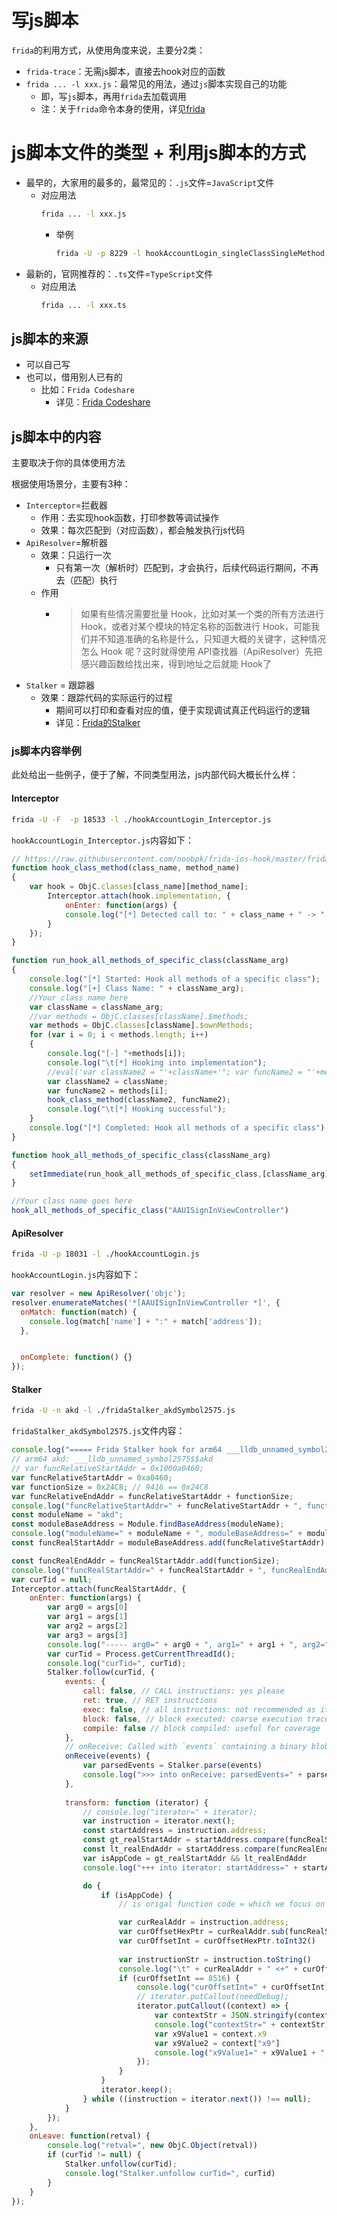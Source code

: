 # 写js脚本

`frida`的利用方式，从使用角度来说，主要分2类：

* `frida-trace`：无需js脚本，直接去hook对应的函数
* `frida ... -l xxx.js`：最常见的用法，通过`js`脚本实现自己的功能
  * 即，写`js`脚本，再用`frida`去加载调用
  * 注：关于`frida`命令本身的使用，详见[frida](../../use_frida/sub_module/frida.md)

# js脚本文件的类型 + 利用js脚本的方式

* 最早的，大家用的最多的，最常见的：`.js`文件=`JavaScript`文件
  * 对应用法
    ```bash
    frida ... -l xxx.js
    ```
    * 举例
      ```bash
      frida -U -p 8229 -l hookAccountLogin_singleClassSingleMethod.js
      ```
* 最新的，官网推荐的：`.ts`文件=`TypeScript`文件
  * 对应用法
    ```bash
    frida ... -l xxx.ts
    ```

## js脚本的来源

* 可以自己写
* 也可以，借用别人已有的
  * 比如：`Frida Codeshare`
    * 详见：[Frida Codeshare](../../frida_overview/doc_refer/frida_codeshare.md)

## js脚本中的内容

主要取决于你的具体使用方法

根据使用场景分，主要有3种：

* `Interceptor`=拦截器
  * 作用：去实现hook函数，打印参数等调试操作
  * 效果：每次匹配到（对应函数），都会触发执行js代码
* `ApiResolver`=解析器
  * 效果：只运行一次
    * 只有第一次（解析时）匹配到，才会执行，后续代码运行期间，不再去（匹配）执行
  * 作用
    * > 如果有些情况需要批量 Hook，比如对某一个类的所有方法进行 Hook，或者对某个模块的特定名称的函数进行 Hook，可能我们并不知道准确的名称是什么，只知道大概的关键字，这种情况怎么 Hook 呢？这时就得使用 API查找器（ApiResolver）先把感兴趣函数给找出来，得到地址之后就能 Hook了
* `Stalker` = 跟踪器
  * 效果：跟踪代码的实际运行的过程
    * 期间可以打印和查看对应的值，便于实现调试真正代码运行的逻辑
    * 详见：[Frida的Stalker](../../use_frida/sub_module/frida_stalker.md)

### js脚本内容举例

此处给出一些例子，便于了解，不同类型用法，js内部代码大概长什么样：

#### Interceptor

```bash
frida -U -F  -p 18533 -l ./hookAccountLogin_Interceptor.js
```

`hookAccountLogin_Interceptor.js`内容如下：

```js
// https://raw.githubusercontent.com/noobpk/frida-ios-hook/master/frida-ios-hook/frida-scripts/hook-all-methods-of-specific-class.js
function hook_class_method(class_name, method_name)
{
    var hook = ObjC.classes[class_name][method_name];
        Interceptor.attach(hook.implementation, {
            onEnter: function(args) {
            console.log("[*] Detected call to: " + class_name + " -> " + method_name);
        }
    });
}

function run_hook_all_methods_of_specific_class(className_arg)
{
    console.log("[*] Started: Hook all methods of a specific class");
    console.log("[+] Class Name: " + className_arg);
    //Your class name here
    var className = className_arg;
    //var methods = ObjC.classes[className].$methods;
    var methods = ObjC.classes[className].$ownMethods;
    for (var i = 0; i < methods.length; i++)
    {
        console.log("[-] "+methods[i]);
        console.log("\t[*] Hooking into implementation");
        //eval('var className2 = "'+className+'"; var funcName2 = "'+methods[i]+'"; var hook = eval(\'ObjC.classes.\'+className2+\'["\'+funcName2+\'"]\'); Interceptor.attach(hook.implementation, {   onEnter: function(args) {    console.log("[*] Detected call to: " + className2 + " -> " + funcName2);  } });');
        var className2 = className;
        var funcName2 = methods[i];
        hook_class_method(className2, funcName2);
        console.log("\t[*] Hooking successful");
    }
    console.log("[*] Completed: Hook all methods of a specific class");
}

function hook_all_methods_of_specific_class(className_arg)
{
    setImmediate(run_hook_all_methods_of_specific_class,[className_arg])
}

//Your class name goes here
hook_all_methods_of_specific_class("AAUISignInViewController")
```

#### ApiResolver

```bash
frida -U -p 18031 -l ./hookAccountLogin.js
```

`hookAccountLogin.js`内容如下：

```js
var resolver = new ApiResolver('objc');
resolver.enumerateMatches('*[AAUISignInViewController *]', {
  onMatch: function(match) {
    console.log(match['name'] + ":" + match['address']);
  },


  onComplete: function() {}
});
```

#### Stalker

```bash
frida -U -n akd -l ./fridaStalker_akdSymbol2575.js
```

`fridaStalker_akdSymbol2575.js`文件内容：

```js
console.log("===== Frida Stalker hook for arm64 ___lldb_unnamed_symbol2575$$akd =====");
// arm64 akd: ___lldb_unnamed_symbol2575$$akd
// var funcRelativeStartAddr = 0x1000a0460;
var funcRelativeStartAddr = 0xa0460;
var functionSize = 0x24C8; // 9416 == 0x24C8
var funcRelativeEndAddr = funcRelativeStartAddr + functionSize;
console.log("funcRelativeStartAddr=" + funcRelativeStartAddr + ", functionSize=" + functionSize + ", funcRelativeEndAddr=" + funcRelativeEndAddr);
const moduleName = "akd";
const moduleBaseAddress = Module.findBaseAddress(moduleName);
console.log("moduleName=" + moduleName + ", moduleBaseAddress=" + moduleBaseAddress);
const funcRealStartAddr = moduleBaseAddress.add(funcRelativeStartAddr);

const funcRealEndAddr = funcRealStartAddr.add(functionSize);
console.log("funcRealStartAddr=" + funcRealStartAddr + ", funcRealEndAddr=" + funcRealEndAddr);
var curTid = null;
Interceptor.attach(funcRealStartAddr, {
    onEnter: function(args) {
        var arg0 = args[0]
        var arg1 = args[1]
        var arg2 = args[2]
        var arg3 = args[3]
        console.log("----- arg0=" + arg0 + ", arg1=" + arg1 + ", arg2=" + arg2 + ", arg3=" + arg3);
        var curTid = Process.getCurrentThreadId();
        console.log("curTid=", curTid);
        Stalker.follow(curTid, {
            events: {
                call: false, // CALL instructions: yes please            
                ret: true, // RET instructions
                exec: false, // all instructions: not recommended as it's
                block: false, // block executed: coarse execution trace
                compile: false // block compiled: useful for coverage
            },
            // onReceive: Called with `events` containing a binary blob comprised of one or more GumEvent structs. See `gumevent.h` for details about the format. Use `Stalker.parse()` to examine the data.
            onReceive(events) {
                var parsedEvents = Stalker.parse(events)
                console.log(">>> into onReceive: parsedEvents=" + parsedEvents);
            },
    
            transform: function (iterator) {
                // console.log("iterator=" + iterator);
                var instruction = iterator.next();
                const startAddress = instruction.address;
                const gt_realStartAddr = startAddress.compare(funcRealStartAddr) >= 0
                const lt_realEndAddr = startAddress.compare(funcRealEndAddr) < 0
                var isAppCode = gt_realStartAddr && lt_realEndAddr
                console.log("+++ into iterator: startAddress=" + startAddress + ", isAppCode=" + isAppCode);

                do {
                    if (isAppCode) {
                        // is origal function code = which we focus on

                        var curRealAddr = instruction.address;
                        var curOffsetHexPtr = curRealAddr.sub(funcRealStartAddr)
                        var curOffsetInt = curOffsetHexPtr.toInt32()
      
                        var instructionStr = instruction.toString()
                        console.log("\t" + curRealAddr + " <+" + curOffsetInt + ">: " + instructionStr);
                        if (curOffsetInt == 8516) {
                            console.log("curOffsetInt=" + curOffsetInt);
                            // iterator.putCallout(needDebug);
                            iterator.putCallout((context) => {
                                var contextStr = JSON.stringify(context)
                                console.log("contextStr=" + contextStr);
                                var x9Value1 = context.x9
                                var x9Value2 = context["x9"]
                                console.log("x9Value1=" + x9Value1 + ", x9Value2=" + x9Value2)
                            });
                        }
                    }
                    iterator.keep();
                } while ((instruction = iterator.next()) !== null);
            }
        });
    },
    onLeave: function(retval) {
        console.log("retval=", new ObjC.Object(retval))
        if (curTid != null) {
            Stalker.unfollow(curTid);
            console.log("Stalker.unfollow curTid=", curTid)
        }
    }
});
```
